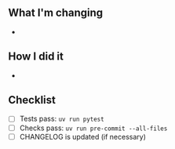 ## What I'm changing

- <!-- a list of changes, including any issues this might close or reference -->

## How I did it

- <!-- more detail on decisions and choices -->

## Checklist

- [ ] Tests pass: `uv run pytest`
- [ ] Checks pass: `uv run pre-commit --all-files`
- [ ] CHANGELOG is updated (if necessary)
